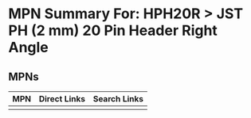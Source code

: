 



# MPN Summary For: HPH20R > JST PH (2 mm) 20 Pin Header Right Angle

## MPNs
  

|MPN|Direct Links|Search Links|
| :--- | :--- | :--- |
||||
